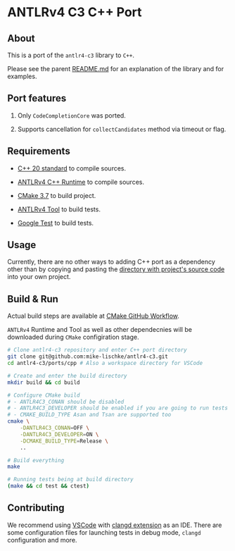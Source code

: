 # ANTLRv4 C3 C++ Port

## About

This is a port of the `antlr4-c3` library to `C++`.

Please see the parent [README.md](../../readme.md) for an explanation of the library and for examples.

## Port features

1. Only `CodeCompletionCore` was ported.

2. Supports cancellation for `collectCandidates` method via timeout or flag.

## Requirements

- [C++ 20 standard](https://en.cppreference.com/w/cpp/20) to compile sources.

- [ANTLRv4 C++ Runtime](https://github.com/antlr/antlr4/tree/4.13.1/runtime/Cpp) to compile sources.

- [CMake 3.7](https://cmake.org/cmake/help/latest/release/3.7.html) to build project.

- [ANTLRv4 Tool](https://www.antlr.org/download.html) to build tests.

- [Google Test](https://github.com/google/googletest) to build tests.

## Usage

Currently, there are no other ways to adding C++ port as a dependency other than by copying and pasting the [directory with project's source code](./source/antlr4-c3) into your own project.

## Build & Run

Actual build steps are available at [CMake GitHub Workflow](../../.github/workflows/cmake.yml).

`ANTLRv4` Runtime and Tool as well as other dependecnies will be downloaded during `CMake` configiration stage.

```bash
# Clone antlr4-c3 repository and enter C++ port directory
git clone git@github.com:mike-lischke/antlr4-c3.git
cd antlr4-c3/ports/cpp # Also a workspace directory for VSCode

# Create and enter the build directory
mkdir build && cd build

# Configure CMake build
# - ANTLR4C3_CONAN should be disabled
# - ANTLR4C3_DEVELOPER should be enabled if you are going to run tests
# - CMAKE_BUILD_TYPE Asan and Tsan are supported too
cmake \
    -DANTLR4C3_CONAN=OFF \
    -DANTLR4C3_DEVELOPER=ON \
    -DCMAKE_BUILD_TYPE=Release \
    ..

# Build everything
make

# Running tests being at build directory
(make && cd test && ctest)
```

## Contributing

We recommend using [VSCode](https://code.visualstudio.com/) with [clangd extension](https://marketplace.visualstudio.com/items?itemName=llvm-vs-code-extensions.vscode-clangd) as an IDE. There are some configuration files for launching tests in debug mode, `clangd` configuration and more.

